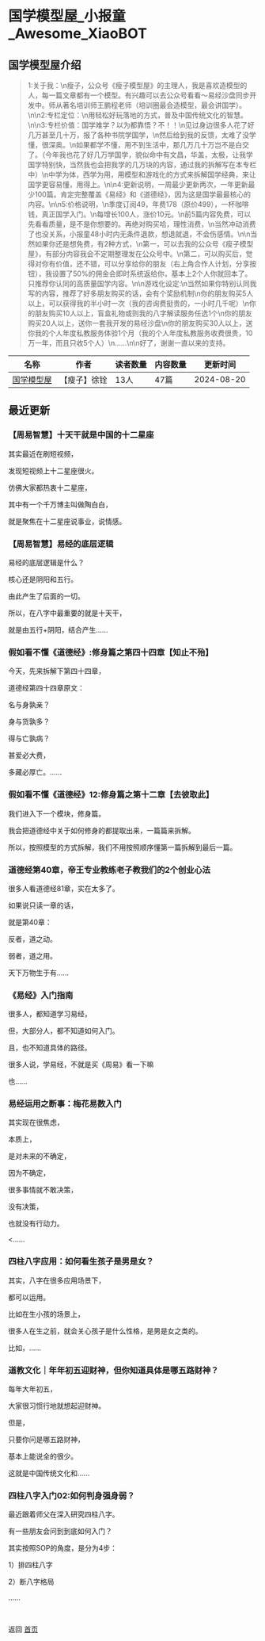 # 国学模型屋_小报童_Awesome_XiaoBOT

## 国学模型屋介绍
> 1:关于我：\n瘦子，公众号《瘦子模型屋》的主理人，我是喜欢造模型的人，每一篇文章都有一个模型。有兴趣可以去公众号看看～易经沙盘同步开发中。师从著名培训师王鹏程老师（培训圈最会造模型，最会讲国学）。\n\n2:专栏定位：\n用轻松好玩落地的方式，普及中国传统文化的智慧。\n\n3:专栏价值：国学难学？以为都靠悟？不！！\n见过身边很多人花了好几万甚至几十万，报了各种书院学国学，\n然后给到我的反馈，太难了没学懂，很深奥。\n如果都学不懂，用不到生活中，那几万几十万岂不是白交了。（今年我也花了好几万学国学，貌似命中有文昌，华盖，太极，让我学国学特别快，当然我也会把我学的几万块的内容，通过我的拆解写在本专栏中）\n中学为体，西学为用，用模型和游戏化的方式来拆解国学经典，来让国学更容易懂，用得上。\n\n4:更新说明，一周最少更新两次，一年更新最少100篇。肯定完整覆盖《易经》和《道德经》，因为这是国学最最核心的内容。\n\n5:价格说明，\n季度订阅49，年费178（原价499），一杯咖啡钱，真正国学入门。\n每增长100人，涨价10元。\n前5篇内容免费，可以先看看质量，是不是你想要的。再绝对购买哈，理性消费，\n当然冲动消费了也没关系，小报童48小时内无条件退款，想退就退，不会伤感情。\n\n当然如果你还是想免费，有2种方式，\n第一，可以去我的公众号《瘦子模型屋》，有部分内容我会不定期整理发在公众号中。\n第二，可以购买后，觉得对你有价值，还不错，可以分享给你的朋友（右上角合作人计划，分享按钮），我设置了50%的佣金会即时系统返给你，基本上2个人你就回本了。只推荐你认同的高质量国学内容。\n\n游戏化设定:\n当然如果你特别认同我写的内容，推荐了好多朋友购买的话，会有个奖励机制\n你的朋友购买5人以上，可以获得我的半小时一次（我的咨询费挺贵的，一小时几千呢）\n你的朋友购买10人以上，盲盒礼物或则我的八字解读服务任选1个\n你的朋友购买20人以上，送你一套我开发的易经沙盘\n你的朋友购买30人以上，送你我的个人年度私教服务体验1个月（我的个人年度私教服务收费很贵，10万一年，而且只收5个人）\n……\n\n好了，谢谢一直以来的支持。  
  


|名称|作者|读者数量|内容数量|更新时间|
|---|---|---|---|---|
|[国学模型屋](https://xiaobot.net/p/1278?refer=0b133df9-27dc-423b-8101-639049001c13)|【瘦子】徐铨|13人|47篇|2024-08-20|

## 最近更新
### 【周易智慧】十天干就是中国的十二星座

其实最近在刷短视频，

发现短视频上十二星座很火。

仿佛大家都热衷十二星座，

其中有一个千万博主叫做陶白白，

就是聚焦在十二星座说事业，说情感。

### 【周易智慧】易经的底层逻辑

易经的底层逻辑是什么？

核心还是阴阳和五行。

由此产生了后面的一切。

所以，在八字中最重要的就是十天干，

就是由五行+阴阳，结合产生......

### 假如看不懂《道德经》:修身篇之第四十四章【知止不殆】

今天，先来拆解下第四十四章，

道德经第四十四章原文：

名与身孰亲？

身与货孰多？

得与亡孰病？

甚爱必大费，

多藏必厚亡。......

### 假如看不懂《道德经》12:修身篇之第十二章【去彼取此】

我们进入下一个模块，修身篇。

我会把道德经中关于如何修身的都提取出来，一篇篇来拆解。

所以，按照模型的方式拆解，我们不用按照顺序懂第一篇拆解到最后一篇。

### 道德经第40章，帝王专业教练老子教我们的2个创业心法

很多人看道德经81章，实在太多了。

如果说只读一章的话，

就是第40章：

反者，道之动。

弱者，道之用。

天下万物生于有......

### 《易经》入门指南

很多人，都知道学习易经，

但，大部分人，都不知道如何入门。

且，也不知道具体的路径。

很多人说，学易经，不就是买《周易》看一下嘛

也......

### 易经运用之断事：梅花易数入门

其实现在很焦虑，

本质上，

是对未来的不确定，

因为不确定，

很多事情就不敢决策，

没有决策，

也就没有行动力。

<......

### 四柱八字应用：如何看生孩子是男是女？

其实，八字在很多应用场景下，

都可以运用。

比如在生小孩的场景上，

很多人在生之前，就会关心孩子是什么性格，是男是女之类的。

比如，......

### 道教文化｜年年初五迎财神，但你知道具体是哪五路财神？

每年大年初五，

大家很习惯行地就想起迎财神。

但是，

只要你问是哪五路财神，

基本上能说全的很少。

这就是中国传统文化和......

### 四柱八字入门02:如何判身强身弱？

最近跟着师父在深入研究四柱八字。

有一些朋友会问到到底如何入门？

其实按照SOP的角度，是分为4步：

1）排四柱八字

2）断八字格局

......


<a href="https://github.com/Reno9527/awesome-xiaobot" style="color: white; text-decoration: none;">awesome-xiaobot</a>

返回 [首页](../README.md)
